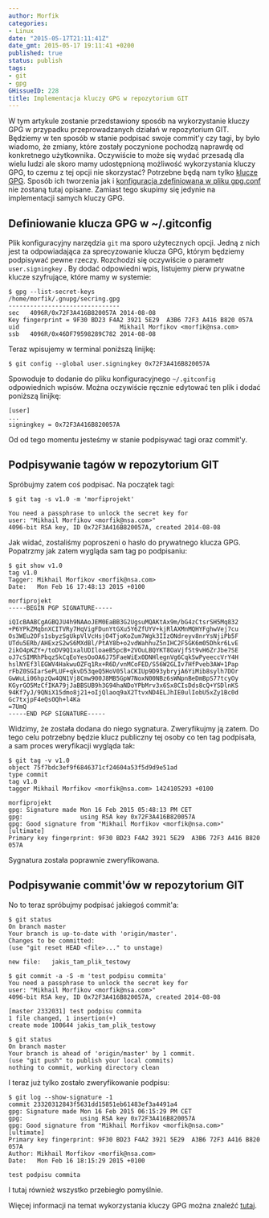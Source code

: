 ```yaml
---
author: Morfik
categories:
- Linux
date: "2015-05-17T21:11:41Z"
date_gmt: 2015-05-17 19:11:41 +0200
published: true
status: publish
tags:
- git
- gpg
GHissueID: 228
title: Implementacja kluczy GPG w repozytorium GIT
---
```


W tym artykule zostanie przedstawiony sposób na wykorzystanie kluczy GPG w przypadku
przeprowadzanych działań w repozytorium GIT. Będziemy w ten sposób w stanie podpisać swoje commit'y
czy tagi, by było wiadomo, że zmiany, które zostały poczynione pochodzą naprawdę od konkretnego
użytkownika. Oczywiście to może się wydać przesadą dla wielu ludzi ale skoro mamy udostępnioną
możliwość wykorzystania kluczy GPG, to czemu z tej opcji nie skorzystać? Potrzebne będą nam tylko
[klucze GPG](/post/bezpieczny-klucz-gpg/). Sposób ich tworzenia jak i [konfiguracja
zdefiniowana w pliku gpg.conf](/post/konfiguracja-gpg-w-pliku-gpg-conf/) nie
zostaną tutaj opisane. Zamiast tego skupimy się jedynie na implementacji samych kluczy GPG.

<!--more-->
## Definiowanie klucza GPG w ~/.gitconfig

Plik konfiguracyjny narzędzia `git` ma sporo użytecznych opcji. Jedną z nich jest ta odpowiadająca
za sprecyzowanie klucza GPG, którym będziemy podpisywać pewne rzeczy. Rozchodzi się oczywiście o
parametr `user.signingkey` . By dodać odpowiedni wpis, listujemy pierw prywatne klucze szyfrujące,
które mamy w systemie:

    $ gpg --list-secret-keys
    /home/morfik/.gnupg/secring.gpg
    -------------------------------
    sec   4096R/0x72F3A416B820057A 2014-08-08
    Key fingerprint = 9F30 BD23 F4A2 3921 5E29  A3B6 72F3 A416 B820 057A
    uid                            Mikhail Morfikov <morfik@nsa.com>
    ssb   4096R/0x46DF79598289C782 2014-08-08

Teraz wpisujemy w terminal poniższą linijkę:

    $ git config --global user.signingkey 0x72F3A416B820057A

Spowoduje to dodanie do pliku konfiguracyjnego `~/.gitconfig` odpowiednich wpisów. Można oczywiście
ręcznie edytować ten plik i dodać poniższą linijkę:

    [user]
    ...
    signingkey = 0x72F3A416B820057A

Od od tego momentu jesteśmy w stanie podpisywać tagi oraz commit'y.

## Podpisywanie tagów w repozytorium GIT

Spróbujmy zatem coś podpisać. Na początek tagi:

    $ git tag -s v1.0 -m 'morfiprojekt'

    You need a passphrase to unlock the secret key for
    user: "Mikhail Morfikov <morfik@nsa.com>"
    4096-bit RSA key, ID 0x72F3A416B820057A, created 2014-08-08

Jak widać, zostaliśmy poproszeni o hasło do prywatnego klucza GPG. Popatrzmy jak zatem wygląda sam
tag po podpisaniu:

    $ git show v1.0
    tag v1.0
    Tagger: Mikhail Morfikov <morfik@nsa.com>
    Date:   Mon Feb 16 17:48:13 2015 +0100

    morfiprojekt
    -----BEGIN PGP SIGNATURE-----

    iQIcBAABCgAGBQJU4h9NAAoJEM0EaBB3G2UgsuMQAKtAx9m/bG4zCtsrSH5Mq832
    +P6YPkZMqbnXCITVRy7HqVigFDunYtGXu5Y6ZfUYV+kjRlAXMnMQHYFghwVej7cu
    Os3WEu2OFs1sbyzSgUkpVlVcHsjO4TjoKoZum7Wgk3IIzONdreyv8nrYsNjiPb5F
    UTdu5ERb/AHExzS2wS6MXdBl/PtAY8b+o2vdWahhuZ5nIHC2F5GK6m05Dhkr6LvE
    2ikO4pKZY+/toDV9Q1xalUDIloaeB5pcB+2VOuLBQYKT8OaVjfSt9vH6ZrJbe7SE
    oJ7cSIMRhPbqz5kCqEoYesOoOA6J75FaeWiEx0DNHlegnVg6CqkSwPyeeccVrY4H
    hslNYEf3lEGWV4HakwuOZFq1Rx+R6D/vnMCoFED/S56W2GLIv7HfPveb3AW+1Pap
    rFbZ0SGIarSePLUF+qkvD53qeQ5HoV05laCKIUp9D93ybryjA6YiMib8sylh7DOr
    GwWuLi06hpzQw4QN1Vj8Cmw900J8MB5GpW7NoxN00NBz6sWNpnBeDmBpS77tcyOy
    KGyrGO5MzCfIKA79jJaBBSUB9h3G94haNDoYPbMrv3x6Sx8CIsDds8cQ+YSDlnKS
    94Kf7yJ/9QNiX15dmo8j21+oIjQlaoq9aX2TtvxND4ELJhIE0ulIobU5xZy1Bc0d
    Gc7txjpF4eQsOQh+l4Ka
    =7UmQ
    -----END PGP SIGNATURE-----

Widzimy, że została dodana do niego sygnatura. Zweryfikujmy ją zatem. Do tego celu potrzebny będzie
klucz publiczny tej osoby co ten tag podpisała, a sam proces weryfikacji wygląda tak:

    $ git tag -v v1.0
    object 75f7bdc3ef9f6846371cf24604a53f5d9d9e51ad
    type commit
    tag v1.0
    tagger Mikhail Morfikov <morfik@nsa.com> 1424105293 +0100

    morfiprojekt
    gpg: Signature made Mon 16 Feb 2015 05:48:13 PM CET
    gpg:                using RSA key 0x72F3A416B820057A
    gpg: Good signature from "Mikhail Morfikov <morfik@nsa.com>" [ultimate]
    Primary key fingerprint: 9F30 BD23 F4A2 3921 5E29  A3B6 72F3 A416 B820 057A

Sygnatura została poprawnie zweryfikowana.

## Podpisywanie commit'ów w repozytorium GIT

No to teraz spróbujmy podpisać jakiegoś commit'a:

    $ git status
    On branch master
    Your branch is up-to-date with 'origin/master'.
    Changes to be committed:
    (use "git reset HEAD <file>..." to unstage)

    new file:   jakis_tam_plik_testowy

    $ git commit -a -S -m 'test podpisu commita'
    You need a passphrase to unlock the secret key for
    user: "Mikhail Morfikov <morfik@nsa.com>"
    4096-bit RSA key, ID 0x72F3A416B820057A, created 2014-08-08

    [master 2332031] test podpisu commita
    1 file changed, 1 insertion(+)
    create mode 100644 jakis_tam_plik_testowy

    $ git status
    On branch master
    Your branch is ahead of 'origin/master' by 1 commit.
    (use "git push" to publish your local commits)
    nothing to commit, working directory clean

I teraz już tylko zostało zweryfikowanie podpisu:

    $ git log --show-signature -1
    commit 23320312843f5631dd15851eb61483ef3a4491a4
    gpg: Signature made Mon 16 Feb 2015 06:15:29 PM CET
    gpg:                using RSA key 0x72F3A416B820057A
    gpg: Good signature from "Mikhail Morfikov <morfik@nsa.com>" [ultimate]
    Primary key fingerprint: 9F30 BD23 F4A2 3921 5E29  A3B6 72F3 A416 B820 057A
    Author: Mikhail Morfikov <morfik@nsa.com>
    Date:   Mon Feb 16 18:15:29 2015 +0100

    test podpisu commita

I tutaj również wszystko przebiegło pomyślnie.

Więcej informacji na temat wykorzystania kluczy GPG można znaleźć
[tutaj](https://git-scm.com/book/en/v2/Git-Tools-Signing-Your-Work#_signing).

